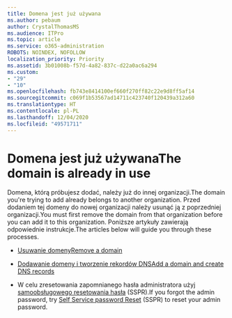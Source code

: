 ```yaml
---
title: Domena jest już używana
ms.author: pebaum
author: CrystalThomasMS
ms.audience: ITPro
ms.topic: article
ms.service: o365-administration
ROBOTS: NOINDEX, NOFOLLOW
localization_priority: Priority
ms.assetid: 3b01008b-f57d-4a82-837c-d22a0ac6a294
ms.custom:
- "29"
- "10"
ms.openlocfilehash: fb743e8414100ef660f270ff82c22e9d8ff5af14
ms.sourcegitcommit: c069f1b53567ad14711c423740f120439a312a60
ms.translationtype: HT
ms.contentlocale: pl-PL
ms.lasthandoff: 12/04/2020
ms.locfileid: "49571711"
---
```

# <a name="the-domain-is-already-in-use"></a><span data-ttu-id="51efb-102">Domena jest już używana</span><span class="sxs-lookup"><span data-stu-id="51efb-102">The domain is already in use</span></span>

<span data-ttu-id="51efb-103">Domena, którą próbujesz dodać, należy już do innej organizacji.</span><span class="sxs-lookup"><span data-stu-id="51efb-103">The domain you're trying to add already belongs to another organization.</span></span> <span data-ttu-id="51efb-104">Przed dodaniem tej domeny do nowej organizacji należy usunąć ją z poprzedniej organizacji.</span><span class="sxs-lookup"><span data-stu-id="51efb-104">You must first remove the domain from that organization before you can add it to this organization.</span></span> <span data-ttu-id="51efb-105">Poniższe artykuły zawierają odpowiednie instrukcje.</span><span class="sxs-lookup"><span data-stu-id="51efb-105">The articles below will guide you through these processes.</span></span>
  
- [<span data-ttu-id="51efb-106">Usuwanie domeny</span><span class="sxs-lookup"><span data-stu-id="51efb-106">Remove a domain</span></span>](https://docs.microsoft.com/microsoft-365/admin/get-help-with-domains/remove-a-domain)

- [<span data-ttu-id="51efb-107">Dodawanie domeny i tworzenie rekordów DNS</span><span class="sxs-lookup"><span data-stu-id="51efb-107">Add a domain and create DNS records</span></span>](https://docs.microsoft.com/microsoft-365/admin/get-help-with-domains/create-dns-records-at-any-dns-hosting-provider)

- <span data-ttu-id="51efb-108">W celu zresetowania zapomnianego hasła administratora użyj [samoobsługowego resetowania hasła](https://passwordreset.microsoftonline.com/) (SSPR).</span><span class="sxs-lookup"><span data-stu-id="51efb-108">If you forgot the admin password, try [Self Service password Reset](https://passwordreset.microsoftonline.com/) (SSPR) to reset your admin password.</span></span>
